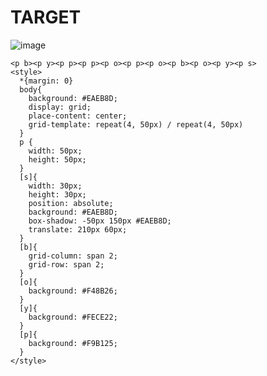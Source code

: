 # TARGET

![image](https://github.com/gaschneider/cssbattle/assets/16023844/9a58795b-1814-4d8a-9702-20d3c75469bc)

```
<p b><p y><p p><p p><p o><p p><p o><p b><p o><p y><p s>
<style>
  *{margin: 0}
  body{
    background: #EAEB8D;
    display: grid;
    place-content: center;
    grid-template: repeat(4, 50px) / repeat(4, 50px)
  }
  p {
    width: 50px;
    height: 50px;
  }
  [s]{
    width: 30px;
    height: 30px;
    position: absolute;
    background: #EAEB8D;
    box-shadow: -50px 150px #EAEB8D;
    translate: 210px 60px;
  }
  [b]{
    grid-column: span 2;
    grid-row: span 2;
  }
  [o]{
    background: #F48B26;
  }
  [y]{
    background: #FECE22;
  }
  [p]{
    background: #F9B125;
  }
</style>
```
